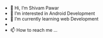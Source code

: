 - 👋 Hi, I’m Shivam Pawar
- 👀 I’m interested in Android Development
- 🌱 I’m currently learning web Development
- <!---💞️ I’m looking to collaborate on ... --->
- 📫 How to reach me ...

<!---
theshivv/theshivv is a ✨ special ✨ repository because its `README.md` (this file) appears on your GitHub profile.
You can click the Preview link to take a look at your changes.
--->
